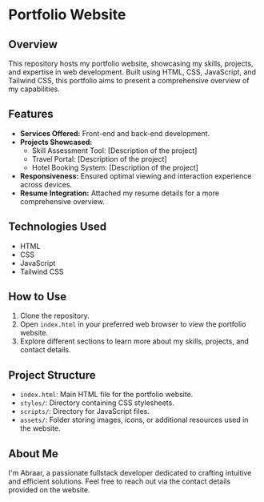 # Portfolio Website

## Overview
This repository hosts my portfolio website, showcasing my skills, projects, and expertise in web development. Built using HTML, CSS, JavaScript, and Tailwind CSS, this portfolio aims to present a comprehensive overview of my capabilities.

## Features
- **Services Offered:** Front-end and back-end development.
- **Projects Showcased:**
  - Skill Assessment Tool: [Description of the project]
  - Travel Portal: [Description of the project]
  - Hotel Booking System: [Description of the project]
- **Responsiveness:** Ensured optimal viewing and interaction experience across devices.
- **Resume Integration:** Attached my resume details for a more comprehensive overview.

## Technologies Used
- HTML
- CSS
- JavaScript
- Tailwind CSS

## How to Use
1. Clone the repository.
2. Open `index.html` in your preferred web browser to view the portfolio website.
3. Explore different sections to learn more about my skills, projects, and contact details.

## Project Structure
- `index.html`: Main HTML file for the portfolio website.
- `styles/`: Directory containing CSS stylesheets.
- `scripts/`: Directory for JavaScript files.
- `assets/`: Folder storing images, icons, or additional resources used in the website.

## About Me
I'm Abraar, a passionate fullstack developer dedicated to crafting intuitive and efficient solutions. Feel free to reach out via the contact details provided on the website.
